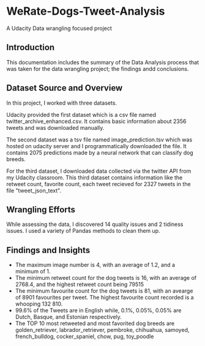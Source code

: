 # WeRate-Dogs-Tweet-Analysis
A Udacity Data wrangling focused project
## Introduction
This documentation includes the summary of the Data Analysis process that was taken for the data wrangling project; the findings andd conclusions.
## Dataset Source and Overview
In this project, I worked with three datasets.

Udacity provided the first dataset which is a csv file named twitter_archive_enhanced.csv. It contains basic information about 2356 tweets and was downloaded manually.

The second dataset was a tsv file named image_prediction.tsv which was hosted on udacity server and I programmatically downloaded the file. It contains 2075 predictions made by a neural network that can classify dog breeds.

For the third dataset, I downloaded data collected via the twitter API from my Udacity classroom. This third dataset contains information like the retweet count, favorite count, each tweet recieved for 2327 tweets in the file "tweet_json_text".
## Wrangling Efforts
While assessing the data, I discovered 14 quality issues and 2 tidiness issues. I used a variety of Pandas methods to clean them up.
## Findings and Insights
- The maximum image number is 4, with an average of 1.2, and a minimum of 1.
- The minimum retweet count for the dog tweets is 16, with an average of 2768.4, and the highest retweet count being 79515
- The minimum favourite count for the dog tweets is 81, with an avearge of 8901 favourites per tweet. The highest favourite count recorded is a whooping 132 810.
- 99.6% of the Tweets are in English while, 0.1%, 0.05%, 0.05% are Dutch, Basque, and Estonian respectively.
- The TOP 10 most retweeted and most favorited dog breeds are golden_retriever, labrador_retriever, pembroke, chihuahua, samoyed, french_bulldog, cocker_spaniel, chow, pug, toy_poodle

